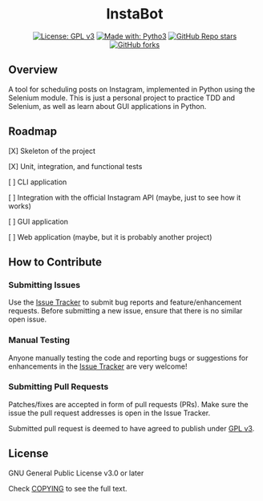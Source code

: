 <div align='center'>

# InstaBot

[![License: GPL v3](https://img.shields.io/badge/License-GPL%20v3-blue.svg)](https://www.gnu.org/licenses/gpl-3.0) [![Made with: Pytho3](https://img.shields.io/badge/Made%20with-Python-brightgreen.svg)](https://python.org/) [![GitHub Repo stars](https://img.shields.io/github/stars/Ssoppa/InstaBot?style=social)](https://github.com/Ssoppa/InstaBot)[![GitHub forks](https://img.shields.io/github/forks/Ssoppa/InstaBot?style=social)](https://github.com/Ssoppa/InstaBot)

</div>

## Overview

A tool for scheduling posts on Instagram, implemented in Python using the Selenium module.
This is just a personal project to practice TDD and Selenium, as well as learn about GUI applications in Python.

## Roadmap

[X] Skeleton of the project

[X] Unit, integration, and functional tests

[ ] CLI application 

[ ] Integration with the official Instagram API (maybe, just to see how it works)

[ ] GUI application

[ ] Web application (maybe, but it is probably another project)

<!-- ## Requirements and Tested Platforms

## Usage

### Instalation

### Configuration

### Running -->

## How to Contribute

### Submitting Issues

Use the [Issue Tracker](https://github.com/Ssoppa/InstaBot/issues) to submit bug reports and feature/enhancement requests. Before submitting a new issue, ensure that there is no similar open issue.

### Manual Testing

Anyone manually testing the code and reporting bugs or suggestions for enhancements in the [Issue Tracker](https://github.com/Ssoppa/InstaBot/issues) are very welcome!

### Submitting Pull Requests

Patches/fixes are accepted in form of pull requests (PRs). Make sure the issue the pull request addresses is open in the Issue Tracker.

Submitted pull request is deemed to have agreed to publish under <a href="https://github.com/Ssoppa/InstaBot/blob/main/COPYING">GPL v3</a>.

## License

GNU General Public License v3.0 or later

Check <a href="https://github.com/Ssoppa/InstaBot/blob/main/COPYING">COPYING</a> to see the full text.
